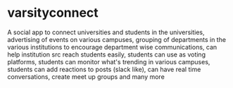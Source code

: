 # varsityconnect
A social app to connect universities and students in the universities, advertising of events on various campuses, grouping of departments in the various institutions to encourage department wise communications, can help institution src reach students easily, students can use as voting platforms, students can monitor what's trending in various campuses, students can add reactions to posts (slack like), can have real time conversations, create meet up groups and many more
